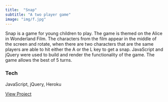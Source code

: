```yaml
---
title:  "Snap"
subtitle: "A two player game"
image: "img/f.jpg"
---
```


<!-- ### A two player game -->
Snap is a game for young children to play. The game is themed on the Alice in Wonderland Film. The characters from the film appear in the middle of the screen and rotate, when there are two characters that are the same players are able to hit either the A or the L key to get a snap. JavaScript and jQuery were used to build and render the functionality of the game. The game allows the best of 5 turns.

### Tech 
JavaScript, jQuery, Heroku


<a href="https://powerful-bastion-45112.herokuapp.com/">View Project<i class="fa fa-external-link" aria-hidden="true"></i></a>
<!-- <a href="https://github.com/scribble79/WDI-PROJECT-1"><i class="fa fa-github-square fa-3x"></i></a> -->